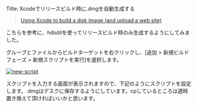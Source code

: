 Title: Xcodeでリリースビルド時に.dmgを自動生成する


> [Using Xcode to build a disk image (and upload a web site)](http://qwan.org/2007/05/22/using-xcode-to-build-a-disk-image-and-upload-a-web-site/)

こちらを参考に、hdiutilを使ってリリースビルド時のみ生成するようにしてみました。

グループとファイルからビルドターゲットを右クリックし、[追加 &gt; 新規ビルドフェーズ &gt; 新規スクリプトを実行]を選択します。

[![](http://dl.dropbox.com/u/126064/dataich.github.io.images/new-script.png "new-script")](http://dl.dropbox.com/u/126064/dataich.github.io.images/new-script.png)

スクリプトを入力する画面が表示されますので、下記のようにスクリプトを設定します。.dmgはデスクに保存するようにしています。cpしているところは適時置き換えて頂ければいいかと思います。

<script src="https://gist.github.com/950511.js?file=create_dmg.sh"></script>